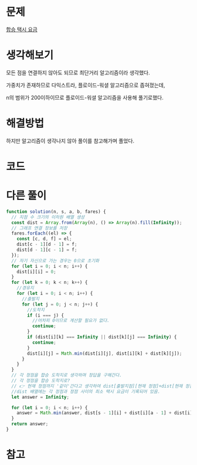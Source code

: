 # 문제

[합승 택시 요금](https://school.programmers.co.kr/learn/courses/30/lessons/72413)

# 생각해보기

모든 점을 연결하지 않아도 되므로 최단거리 알고리즘이라 생각했다.

가중치가 존재하므로 다익스트라, 플로이드-워셜 알고리즘으로 좁혀졌는데,

n의 범위가 200이하이므로 플로이드-워셜 알고리즘을 사용해 풀기로했다.

# 해결방법

하지만 알고리즘이 생각나지 않아 풀이를 참고해가며 풀었다.

# 코드

# 다른 풀이

```js
function solution(n, s, a, b, fares) {
  // 지점 수 크기의 이차원 배열 생성
  const dist = Array.from(Array(n), () => Array(n).fill(Infinity));
  // 그래프 연결 정보를 저장
  fares.forEach((el) => {
    const [c, d, f] = el;
    dist[c - 1][d - 1] = f;
    dist[d - 1][c - 1] = f;
  });
  // 자기 자신으로 가는 경우는 0으로 초기화
  for (let i = 0; i < n; i++) {
    dist[i][i] = 0;
  }
  for (let k = 0; k < n; k++) {
    //경유지
    for (let i = 0; i < n; i++) {
      //출발지
      for (let j = 0; j < n; j++) {
        //도착지
        if (i === j) {
          //어차피 0이므로 계산할 필요가 없다.
          continue;
        }
        if (dist[i][k] === Infinity || dist[k][j] === Infinity) {
          continue;
        }
        dist[i][j] = Math.min(dist[i][j], dist[i][k] + dist[k][j]);
      }
    }
  }
  // 각 정점을 합승 도착지로 생각하며 정답을 구해간다.
  // 각 정점을 합승 도착지로?
  // 👉 현재 정점까지 '같이'간다고 생각하여 dist[출발지점][현재 정점]+dist[현재 정점][a의 도착지점]+dist[현재 정점][b의 도착지점]을 계산해 주는 것이다.
  //dist 배열에는 각 정점과 정점 사이의 최소 택시 요금이 기록되어 있음.
  let answer = Infinity;

  for (let i = 0; i < n; i++) {
    answer = Math.min(answer, dist[s - 1][i] + dist[i][a - 1] + dist[i][b - 1]);
  }
  return answer;
}
```

# 참고
